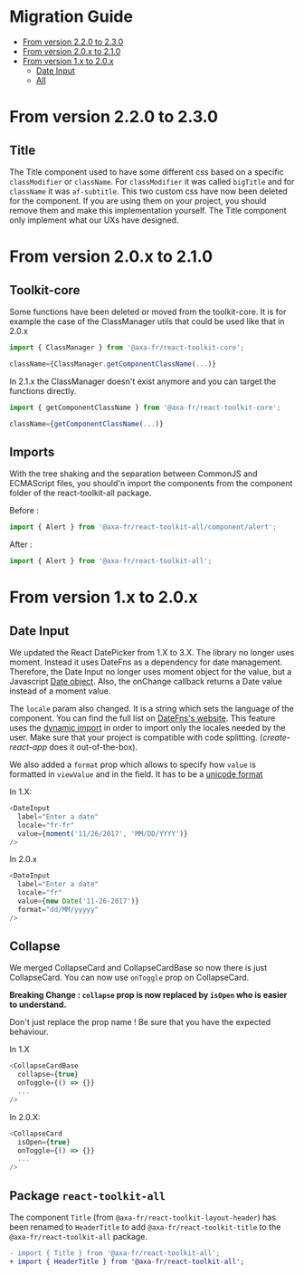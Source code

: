 <h1>Migration Guide</h1>

- [From version 2.2.0 to 2.3.0](#from-version-220-to-230)
- [From version 2.0.x to 2.1.0](#from-version-20x-to-210)
- [From version 1.x to 2.0.x](#from-version-1x-to-20x)
  - [Date Input](#date-input)
  - [All](#package-react-toolkit-all)

# From version 2.2.0 to 2.3.0

## Title

The Title component used to have some different css based on a specific `classModifier` or `className`. For `classModifier` it was called `bigTitle` and for `className` it was `af-subtitle`. This two custom css have now been deleted for the component. If you are using them on your project, you should remove them and make this implementation yourself.
The Title component only implement what our UXs have designed.

# From version 2.0.x to 2.1.0

## Toolkit-core

Some functions have been deleted or moved from the toolkit-core. It is for example the case of the ClassManager utils that could be used like that in 2.0.x

```javascript
import { ClassManager } from '@axa-fr/react-toolkit-core';

className={ClassManager.getComponentClassName(...)}
```

In 2.1.x the ClassManager doesn't exist anymore and you can target the functions directly.

```javascript
import { getComponentClassName } from '@axa-fr/react-toolkit-core';

className={getComponentClassName(...)}
```

## Imports

With the tree shaking and the separation between CommonJS and ECMAScript files, you should'n import the components from the component folder of the react-toolkit-all package.

Before :

```javascript
import { Alert } from '@axa-fr/react-toolkit-all/component/alert';
```

After :

```javascript
import { Alert } from '@axa-fr/react-toolkit-all';
```

# From version 1.x to 2.0.x

## Date Input

We updated the React DatePicker from 1.X to 3.X. The library no longer uses moment. Instead it uses DateFns as a dependency for date management. Therefore, the Date Input no longer uses moment object for the value, but a Javascript [Date object](https://developer.mozilla.org/en-US/docs/Web/JavaScript/Reference/Global_Objects/Date). Also, the onChange callback returns a Date value instead of a moment value.

The `locale` param also changed. It is a string which sets the language of the component. You can find the full list on [DateFns's website](https://date-fns.org/v2.0.0-alpha.18/docs/I18n#supported-languages). This feature uses the [dynamic import](https://reactjs.org/docs/code-splitting.html#import) in order to import only the locales needed by the user. Make sure that your project is compatible with code splitting. (_create-react-app_ does it out-of-the-box).

We also added a `format` prop which allows to specify how `value` is formatted in `viewValue` and in the field. It has to be a [unicode format](https://www.unicode.org/reports/tr35/tr35-dates.html#Date_Field_Symbol_Table)

In 1.X:

```javascript
<DateInput
  label="Enter a date"
  locale="fr-fr"
  value={moment('11/26/2017', 'MM/DD/YYYY')}
/>
```

In 2.0.x

```javascript
<DateInput
  label="Enter a date"
  locale="fr"
  value={new Date('11-26-2017')}
  format="dd/MM/yyyyy"
/>
```

## Collapse

We merged CollapseCard and CollapseCardBase so now there is just CollapseCard. You can now use `onToggle` prop on CollapseCard.

**Breaking Change : `collapse` prop is now replaced by `isOpen` who is easier to understand.**

Don't just replace the prop name ! Be sure that you have the expected behaviour.

In 1.X

```javascript
<CollapseCardBase
  collapse={true}
  onToggle={() => {}}
  ...
/>
```

In 2.0.X:

```javascript
<CollapseCard
  isOpen={true}
  onToggle={() => {}}
  ...
/>
```

## Package `react-toolkit-all`

The component `Title` (from `@axa-fr/react-toolkit-layout-header`) has been renamed to `HeaderTitle` to add `@axa-fr/react-toolkit-title` to the `@axa-fr/react-toolkit-all` package.

```diff
- import { Title } from '@axa-fr/react-toolkit-all';
+ import { HeaderTitle } from '@axa-fr/react-toolkit-all';
```
